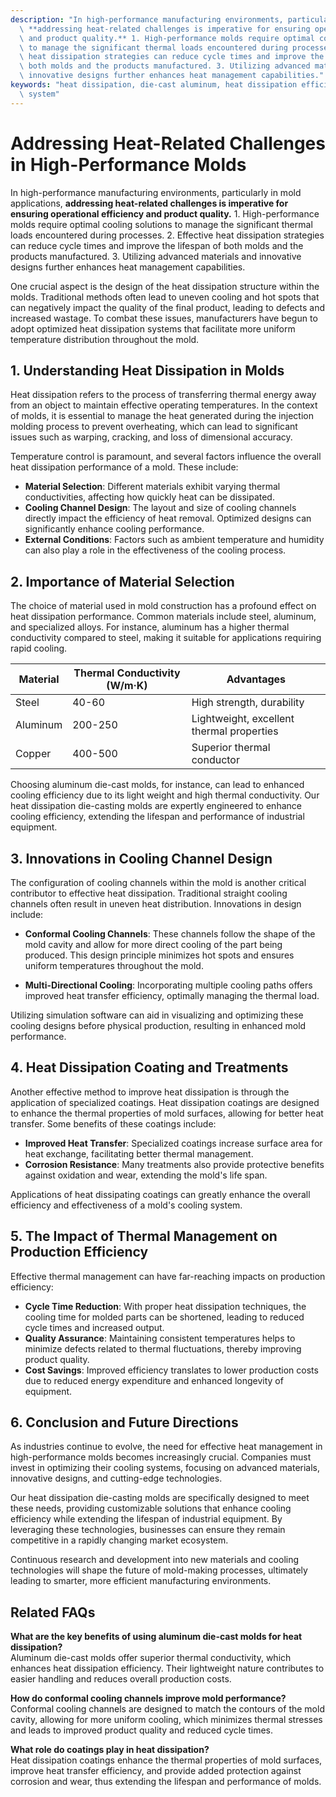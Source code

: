 ```yaml
---
description: "In high-performance manufacturing environments, particularly in mold applications,\
  \ **addressing heat-related challenges is imperative for ensuring operational efficiency\
  \ and product quality.** 1. High-performance molds require optimal cooling solutions\
  \ to manage the significant thermal loads encountered during processes. 2. Effective\
  \ heat dissipation strategies can reduce cycle times and improve the lifespan of\
  \ both molds and the products manufactured. 3. Utilizing advanced materials and\
  \ innovative designs further enhances heat management capabilities."
keywords: "heat dissipation, die-cast aluminum, heat dissipation efficiency, heat dissipation\
  \ system"
---
```

# Addressing Heat-Related Challenges in High-Performance Molds

In high-performance manufacturing environments, particularly in mold applications, **addressing heat-related challenges is imperative for ensuring operational efficiency and product quality.** 1. High-performance molds require optimal cooling solutions to manage the significant thermal loads encountered during processes. 2. Effective heat dissipation strategies can reduce cycle times and improve the lifespan of both molds and the products manufactured. 3. Utilizing advanced materials and innovative designs further enhances heat management capabilities.

One crucial aspect is the design of the heat dissipation structure within the molds. Traditional methods often lead to uneven cooling and hot spots that can negatively impact the quality of the final product, leading to defects and increased wastage. To combat these issues, manufacturers have begun to adopt optimized heat dissipation systems that facilitate more uniform temperature distribution throughout the mold. 

## **1. Understanding Heat Dissipation in Molds**

Heat dissipation refers to the process of transferring thermal energy away from an object to maintain effective operating temperatures. In the context of molds, it is essential to manage the heat generated during the injection molding process to prevent overheating, which can lead to significant issues such as warping, cracking, and loss of dimensional accuracy. 

Temperature control is paramount, and several factors influence the overall heat dissipation performance of a mold. These include:

- **Material Selection**: Different materials exhibit varying thermal conductivities, affecting how quickly heat can be dissipated.
- **Cooling Channel Design**: The layout and size of cooling channels directly impact the efficiency of heat removal. Optimized designs can significantly enhance cooling performance.
- **External Conditions**: Factors such as ambient temperature and humidity can also play a role in the effectiveness of the cooling process.

## **2. Importance of Material Selection**

The choice of material used in mold construction has a profound effect on heat dissipation performance. Common materials include steel, aluminum, and specialized alloys. For instance, aluminum has a higher thermal conductivity compared to steel, making it suitable for applications requiring rapid cooling.

| Material       | Thermal Conductivity (W/m·K) | Advantages                          |
|----------------|-------------------------------|-------------------------------------|
| Steel          | 40-60                         | High strength, durability           |
| Aluminum       | 200-250                       | Lightweight, excellent thermal properties |
| Copper         | 400-500                       | Superior thermal conductor          |

Choosing aluminum die-cast molds, for instance, can lead to enhanced cooling efficiency due to its light weight and high thermal conductivity. Our heat dissipation die-casting molds are expertly engineered to enhance cooling efficiency, extending the lifespan and performance of industrial equipment.

## **3. Innovations in Cooling Channel Design**

The configuration of cooling channels within the mold is another critical contributor to effective heat dissipation. Traditional straight cooling channels often result in uneven heat distribution. Innovations in design include:

- **Conformal Cooling Channels**: These channels follow the shape of the mold cavity and allow for more direct cooling of the part being produced. This design principle minimizes hot spots and ensures uniform temperatures throughout the mold.
  
- **Multi-Directional Cooling**: Incorporating multiple cooling paths offers improved heat transfer efficiency, optimally managing the thermal load.

Utilizing simulation software can aid in visualizing and optimizing these cooling designs before physical production, resulting in enhanced mold performance.

## **4. Heat Dissipation Coating and Treatments**

Another effective method to improve heat dissipation is through the application of specialized coatings. Heat dissipation coatings are designed to enhance the thermal properties of mold surfaces, allowing for better heat transfer. Some benefits of these coatings include:

- **Improved Heat Transfer**: Specialized coatings increase surface area for heat exchange, facilitating better thermal management.
- **Corrosion Resistance**: Many treatments also provide protective benefits against oxidation and wear, extending the mold's life span.

Applications of heat dissipating coatings can greatly enhance the overall efficiency and effectiveness of a mold's cooling system.

## **5. The Impact of Thermal Management on Production Efficiency**

Effective thermal management can have far-reaching impacts on production efficiency:

- **Cycle Time Reduction**: With proper heat dissipation techniques, the cooling time for molded parts can be shortened, leading to reduced cycle times and increased output.
- **Quality Assurance**: Maintaining consistent temperatures helps to minimize defects related to thermal fluctuations, thereby improving product quality.
- **Cost Savings**: Improved efficiency translates to lower production costs due to reduced energy expenditure and enhanced longevity of equipment.

## **6. Conclusion and Future Directions**

As industries continue to evolve, the need for effective heat management in high-performance molds becomes increasingly crucial. Companies must invest in optimizing their cooling systems, focusing on advanced materials, innovative designs, and cutting-edge technologies. 

Our heat dissipation die-casting molds are specifically designed to meet these needs, providing customizable solutions that enhance cooling efficiency while extending the lifespan of industrial equipment. By leveraging these technologies, businesses can ensure they remain competitive in a rapidly changing market ecosystem.

Continuous research and development into new materials and cooling technologies will shape the future of mold-making processes, ultimately leading to smarter, more efficient manufacturing environments.

## Related FAQs

**What are the key benefits of using aluminum die-cast molds for heat dissipation?**  
Aluminum die-cast molds offer superior thermal conductivity, which enhances heat dissipation efficiency. Their lightweight nature contributes to easier handling and reduces overall production costs.

**How do conformal cooling channels improve mold performance?**  
Conformal cooling channels are designed to match the contours of the mold cavity, allowing for more uniform cooling, which minimizes thermal stresses and leads to improved product quality and reduced cycle times.

**What role do coatings play in heat dissipation?**  
Heat dissipation coatings enhance the thermal properties of mold surfaces, improve heat transfer efficiency, and provide added protection against corrosion and wear, thus extending the lifespan and performance of molds.
